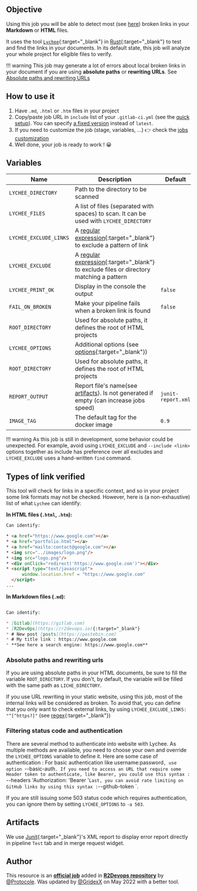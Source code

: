 ## Objective

Using this job you will be able to detect most (see [here](#types-of-link-verified)) broken links in your **Markdown** or **HTML** files.

It uses the tool [`Lychee`](https://github.com/lycheeverse/lychee){:target="_blank"} in [Rust](https://rust-lang.org){:target="_blank"}
to test and find the links in your documents.
In its default state, this job will analyze your whole project for eligible files to verify.

!!! warning
    This job may generate a lot of errors about local broken links in your document if you are using **absolute paths** or **rewriting URLs**.
    See [Absolute paths and rewriting URLs](#absolute-paths-and-rewriting-urls)

## How to use it

1. Have `.md`, `.html` or `.htm` files in your project
1. Copy/paste job URL in `include` list of your `.gitlab-ci.yml` (see the [quick setup](/use-the-hub/#quick-setup)). You can specify [a fixed version](#changelog) instead of `latest`.
1. If you need to customize the job (stage, variables, ...) 👉 check the [jobs
   customization](/use-the-hub/#jobs-customization)
1. Well done, your job is ready to work ! 😀

## Variables

| Name | Description | Default |
| ---- | ----------- | ------- |
| `LYCHEE_DIRECTORY` <img width=450/> | Path to the directory to be scanned | ` ` |
| `LYCHEE_FILES` | A list of files (separated with spaces) to scan. It can be used with `LYCHEE_DIRECTORY` | ` ` |
| `LYCHEE_EXCLUDE_LINKS` | A [regular expression](https://en.wikipedia.org/wiki/Regular_expression){:target="_blank"} to exclude a pattern of link | ` ` |
| `LYCHEE_EXCLUDE` | A [regular expression](https://en.wikipedia.org/wiki/Regular_expression){:target="_blank"} to exclude files or directory matching a pattern | ` ` |
| `LYCHEE_PRINT_OK` | Display in the console the output | `false` |
| `FAIL_ON_BROKEN` | Make your pipeline fails when a broken link is found | `false` |
| `ROOT_DIRECTORY` | Used for absolute paths, it defines the root of HTML projects | ` ` |
| `LYCHEE_OPTIONS` | Additional options (see [options](https://github.com/lycheeverse/lychee#commandline-parameters){:target="_blank"}) | ` ` |
| `ROOT_DIRECTORY` | Used for absolute paths, it defines the root of HTML projects | ` ` |
| `REPORT_OUTPUT` | Report file's name(see [artifacts](#artifacts)). Is not generated if empty (can increase jobs speed) | `junit-report.xml` |
| `IMAGE_TAG` | The default tag for the docker image | `0.9`  |

!!! warning
    As this job is still in development, some behavior could be unexpected.
    For example, avoid using `LYCHEE_EXCLUDE` and `--include <link>` options together as include has preference over all excludes and `LYCHEE_EXCLUDE` uses a hand-written  `find` command.


## Types of link verified

This tool will check for links in a specific context, and so in your project some link formats may not be checked. However,
here is (a non-exhaustive) list of what `Lychee` can identify:

**In HTML files (`.html`, `.htm`):**
```HTML
Can identify:

* <a href="https://www.google.com"></a>
* <a href="portfolio.html"></a>
* <a href="mailto:contact@google.com"></a>
* <img src="../images/logo.png"/>
* <img src="logo.png"/>
* <div onClick="redirect('https://www.google.com')"></div>
* <script type="text/javascript">
      window.location.href = "https://www.google.com"
  </script>
...
```

**In Markdown files (`.md`):**
```md

Can identify:

* [Gitlab](https://gitlab.com)
* [R2DevOps](https://r2devops.io){:target="_blank"}
* # New post [posts](https://pastebin.com)
* # My title link : https://www.google.com
* **See here a search engine: https://www.google.com**
```

### Absolute paths and rewriting urls

If you are using absolute paths in your HTML documents, be sure to fill the variable `ROOT_DIRECTORY`. If you don't, by default, the variable will be filled with the same path as `LICHE_DIRECTORY`.

If you use URL rewriting in your static website, using this job, most of the internal links will be considered as broken. To avoid that, you can define that you
only want to check external links, by using `LYCHEE_EXCLUDE_LINKS: "^[^https?]"` (see [regex](https://en.wikipedia.org/wiki/Regular_expression){:target="_blank"})

### Filtering status code and authentication

There are several method to authenticate into website with Lychee. As multiple methods are available, you need to choose your own and override the `LYCHEE_OPTIONS` variable to define it. Here are some case of authentication :
For basic authentication like username:password`, use option `--basic-auth`.
If you need to access an URL that require some Header token to authenticate, like Bearer, you could use this syntax : ` --headers 'Authorization: 'Bearer <token>'`
Last, you can avoid rate limiting on GitHub links by using this syntax : `--github-token <github-token>`.

If you are still issuing some 503 status code which requires authentication, you can ignore them by setting `LYCHEE_OPTIONS` to `-a 503`.

## Artifacts

We use [Junit](https://junit.org/junit5/){:target="_blank"}'s XML report to display error report
directly in pipeline `Test` tab and in merge request widget.



## Author
This resource is an **[official job](https://docs.r2devops.io/faq-labels/)** added in [**R2Devops repository**](https://gitlab.com/r2devops/hub) by [@Protocole](https://gitlab.com/Protocole). Was updated by [@GridexX](https://gitlab.com/GridexX) on May 2022 with a better tool.
